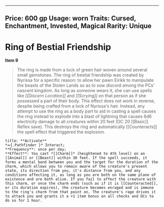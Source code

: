 
---
Price: 600 gp
Usage: worn
Traits: Cursed, Enchantment, Invested, Magical
Rarity: Unique
---

# Ring of Bestial Friendship

**Item 9**

> The ring is made from a lock of green hair woven around several small gemstones. The ring of bestial friendship was created by Nyrissa for a specific reason: to allow her pawn Eirikk to manipulate the beasts of the Stolen Lands so as to sow discord among the PCs' nascent kingdom. As long as someone wears it, she can use spells like *[[Discern Location]]* and *[[Scrying]]* on that person as if she possessed a part of their body. This effect does not work in reverse, despite being crafted from a lock of Nyrissa's hair. Instead, any attempt to use the ring as a body part to aid in casting a spell causes the ring instead to explode into a blast of lightning that causes 6d6 electricity damage to all creatures within 20 feet (DC 20 [[Basic]] Reflex save). This destroys the ring and automatically [[Counteracts]] the spell effect that triggered the explosion.

```ad-embed-ability
title: **Activate**
*⬺{.Pathfinder }* Interact; 
**Frequency**: once per day;
**Effect**: You cast *[[Charm]]* (heightened to 4th level) on an [[Animal]] or [[Beast]] within 30 feet. If the spell succeeds, it forms a mental bond between you and the target for the duration of the charm, which allows you to remain aware of the creature's present state, its direction from you, it's distance from you, and any conditions affecting it, as long as you are both on the same plane of existence and are both alive. If you fail to affect the creature with this charm, or once the charm ends (such as if it is [[Counteracted]], or its duration expires), the creature becomes enraged and is immune to the ring's charm from that point on. The creature's rage drives it to attack you and grants it a +1 item bonus on all checks and DCs to do so for 1 hour.

```
